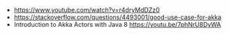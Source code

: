- https://www.youtube.com/watch?v=r4dryMdDZz0
- https://stackoverflow.com/questions/4493001/good-use-case-for-akka
- Introduction to Akka Actors with Java 8 https://youtu.be/7phNrU8DyWA
